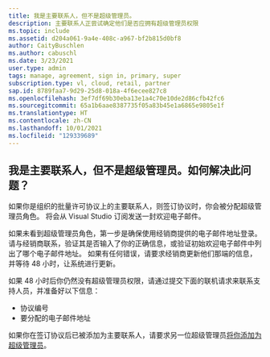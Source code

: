 ```yaml
---
title: 我是主要联系人，但不是超级管理员。
description: 主要联系人正尝试确定他们是否应拥有超级管理员权限
ms.topic: include
ms.assetid: d204a061-9a4e-408c-a967-bf2b815d0bf8
author: CaityBuschlen
ms.author: cabuschl
ms.date: 3/23/2021
user.type: admin
tags: manage, agreement, sign in, primary, super
subscription.type: vl, cloud, retail, partner
sap.id: 8789faa7-9d29-25d8-018a-4f6ecee827c8
ms.openlocfilehash: 3ef7df69b30eba13e1a4c70e10de2d86cfb42fc6
ms.sourcegitcommit: 65a1b6aae8387735f05a83b45e1a6865e9805e1f
ms.translationtype: HT
ms.contentlocale: zh-CN
ms.lasthandoff: 10/01/2021
ms.locfileid: "129339689"
---
```

## <a name="im-the-primary-contact-but-im-not-a-super-admin-how-do-i-fix-this"></a>我是主要联系人，但不是超级管理员。如何解决此问题？

如果你是组织的批量许可协议上的主要联系人，则签订协议时，你会被分配超级管理员角色。 将会从 Visual Studio 订阅发送一封欢迎电子邮件。

如果未看到超级管理员角色，第一步是确保使用经销商提供的电子邮件地址登录。 请与经销商联系，验证其是否输入了你的正确信息，或验证初始欢迎电子邮件中列出了哪个电子邮件地址。 如果有任何错误，请要求经销商更新他们那端的信息，并等待 48 小时，让系统进行更新。 

如果 48 小时后你仍然没有超级管理员权限，请通过提交下面的联机请求来联系支持人员，并准备好以下信息：
- 协议编号
- 要分配的电子邮件地址

如果你在签订协议后已被添加为主要联系人，请要求另一位超级管理员[将你添加为超级管理员](https://docs.microsoft.com/visualstudio/subscriptions/admin-roles#assigning-admins)。